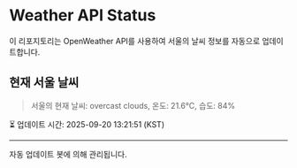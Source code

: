 
# Weather API Status

이 리포지토리는 OpenWeather API를 사용하여 서울의 날씨 정보를 자동으로 업데이트합니다.

## 현재 서울 날씨
> 서울의 현재 날씨: overcast clouds, 온도: 21.6°C, 습도: 84%

⏳ 업데이트 시간: 2025-09-20 13:21:51 (KST)

---
자동 업데이트 봇에 의해 관리됩니다.
